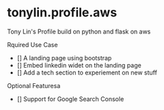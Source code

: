 # tonylin.profile.aws
Tony Lin's Profile build on python and flask on aws

Rquired Use Case
- [] A landing page using bootstrap
- [] Embed linkedin widet on the landing page
- [] Add a tech section to experiement on new stuff  


Optional Featuresa
- [] Support for Google Search Console 
